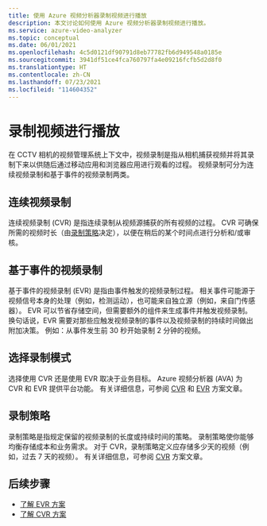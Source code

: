 ```yaml
---
title: 使用 Azure 视频分析器录制视频进行播放
description: 本文讨论如何使用 Azure 视频分析器录制视频进行播放。
ms.service: azure-video-analyzer
ms.topic: conceptual
ms.date: 06/01/2021
ms.openlocfilehash: 4c5d0121df90791d8eb77782fb6d949548a0185e
ms.sourcegitcommit: 3941df51ce4fca760797fa4e09216fcfb5d2d8f0
ms.translationtype: HT
ms.contentlocale: zh-CN
ms.lasthandoff: 07/23/2021
ms.locfileid: "114604352"
---
```

# <a name="record-video-for-playback"></a>录制视频进行播放

在 CCTV 相机的视频管理系统上下文中，视频录制是指从相机捕获视频并将其录制下来以供随后通过移动应用和浏览器应用进行观看的过程。 视频录制可分为连续视频录制和基于事件的视频录制两类。

## <a name="continuous-video-recording"></a>连续视频录制

连续视频录制 (CVR) 是指连续录制从视频源捕获的所有视频的过程。 CVR 可确保所需的视频时长（由[录制策略](#recording-policy)决定），以便在稍后的某个时间点进行分析和/或审核。


## <a name="event-based-video-recording"></a>基于事件的视频录制

基于事件的视频录制 (EVR) 是指由事件触发的视频录制过程。 相关事件可能源于视频信号本身的处理（例如，检测运动），也可能来自独立源（例如，来自门传感器）。 EVR 可以节省存储空间，但需要额外的组件来生成事件并触发视频录制。 换句话说，EVR 需要对那些应触发视频录制的事件以及视频录制的持续时间做出附加决策。 例如：从事件发生前 30 秒开始录制 2 分钟的视频。

## <a name="choosing-recording-modes"></a>选择录制模式

选择使用 CVR 还是使用 EVR 取决于业务目标。 Azure 视频分析器 (AVA) 为 CVR 和 EVR 提供平台功能。 有关详细信息，可参阅 [CVR](continuous-video-recording.md) 和 [EVR](event-based-video-recording-concept.md) 方案文章。

## <a name="recording-policy"></a>录制策略

录制策略是指规定保留的视频录制的长度或持续时间的策略。 录制策略使你能够均衡存储成本和业务需求。 对于 CVR，录制策略定义应存储多少天的视频（例如，过去 7 天的视频）。 有关详细信息，可参阅 [CVR](continuous-video-recording.md) 方案文章。

## <a name="next-steps"></a>后续步骤

- [了解 EVR 方案](event-based-video-recording-concept.md)
- [了解 CVR 方案](continuous-video-recording.md)

